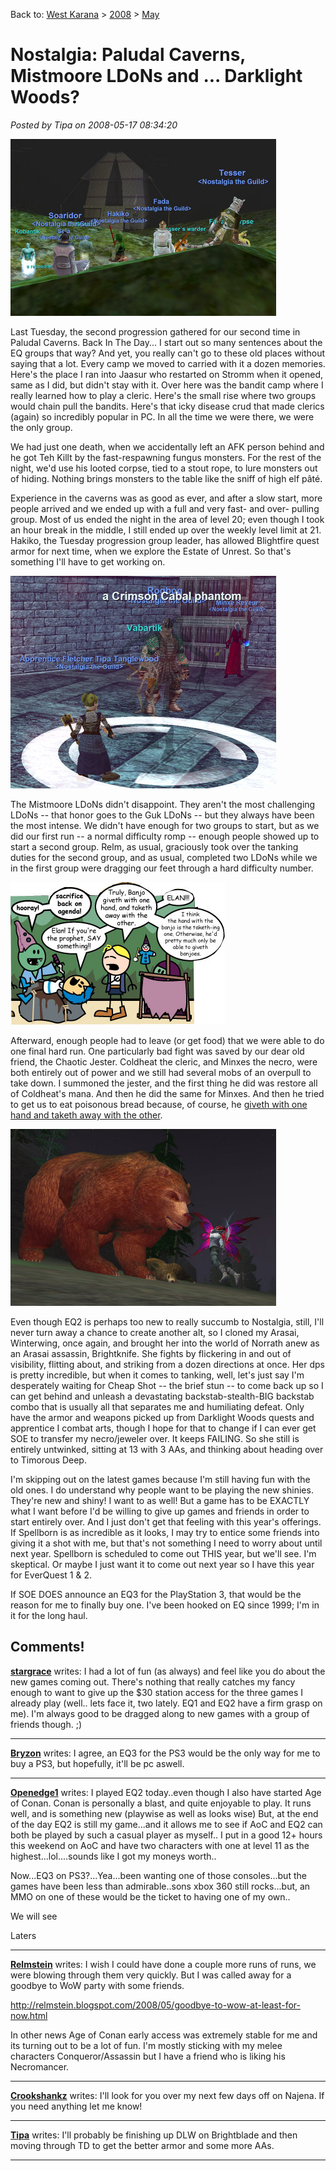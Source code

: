 Back to: [West Karana](/posts/westkarana.md) > [2008](/posts/2008/westkarana.md) > [May](./westkarana.md)
# Nostalgia: Paludal Caverns, Mistmoore LDoNs and ... Darklight Woods?

*Posted by Tipa on 2008-05-17 08:34:20*

![eqgame-2008-05-13-22-19-40-68.jpg](../../../uploads/2008/05/eqgame-2008-05-13-22-19-40-68.jpg)

Last Tuesday, the second progression gathered for our second time in Paludal Caverns. Back In The Day... I start out so many sentences about the EQ groups that way? And yet, you really can't go to these old places without saying that a lot. Every camp we moved to carried with it a dozen memories. Here's the place I ran into Jaasur who restarted on Stromm when it opened, same as I did, but didn't stay with it. Over here was the bandit camp where I really learned how to play a cleric. Here's the small rise where two groups would chain pull the bandits. Here's that icky disease crud that made clerics (again) so incredibly popular in PC. In all the time we were there, we were the only group.

We had just one death, when we accidentally left an AFK person behind and he got Teh Killt by the fast-respawning fungus monsters. For the rest of the night, we'd use his looted corpse, tied to a stout rope, to lure monsters out of hiding. Nothing brings monsters to the table like the sniff of high elf pâté. 

Experience in the caverns was as good as ever, and after a slow start, more people arrived and we ended up with a full and very fast- and over- pulling group. Most of us ended the night in the area of level 20; even though I took an hour break in the middle, I still ended up over the weekly level limit at 21. Hakiko, the Tuesday progression group leader, has allowed Blightfire quest armor for next time, when we explore the Estate of Unrest. So that's something I'll have to get working on.

![eqgame-2008-05-16-20-46-35-74.jpg](../../../uploads/2008/05/eqgame-2008-05-16-20-46-35-74.jpg)

The Mistmoore LDoNs didn't disappoint. They aren't the most challenging LDoNs -- that honor goes to the Guk LDoNs -- but they always have been the most intense. We didn't have enough for two groups to start, but as we did our first run -- a normal difficulty romp -- enough people showed up to start a second group. Relm, as usual, graciously took over the tanking duties for the second group, and as usual, completed two LDoNs while we in the first group were dragging our feet through a hard difficulty number.

[![banjo.jpg](../../../uploads/2008/05/banjo.jpg)](http://www.giantitp.com/comics/oots0557.html "banjo.jpg")

Afterward, enough people had to leave (or get food) that we were able to do one final hard run. One particularly bad fight was saved by our dear old friend, the Chaotic Jester. Coldheat the cleric, and Minxes the necro, were both entirely out of power and we still had several mobs of an overpull to take down. I summoned the jester, and the first thing he did was restore all of Coldheat's mana. And then he did the same for Minxes. And then he tried to get us to eat poisonous bread because, of course, he [giveth with one hand and taketh away with the other](http://www.giantitp.com/comics/oots0557.html).

![everquest2-2008-05-15-23-32-11-94.jpg](../../../uploads/2008/05/everquest2-2008-05-15-23-32-11-94.jpg)

Even though EQ2 is perhaps too new to really succumb to Nostalgia, still, I'll never turn away a chance to create another alt, so I cloned my Arasai, Winterwing, once again, and brought her into the world of Norrath anew as an Arasai assassin, Brightknife. She fights by flickering in and out of visibility, flitting about, and striking from a dozen directions at once. Her dps is pretty incredible, but when it comes to tanking, well, let's just say I'm desperately waiting for Cheap Shot -- the brief stun -- to come back up so I can get behind and unleash a devastating backstab-stealth-BIG backstab combo that is usually all that separates me and humiliating defeat. Only have the armor and weapons picked up from Darklight Woods quests and apprentice I combat arts, though I hope for that to change if I can ever get SOE to transfer my necro/jeweler over. It keeps FAILING. So she still is entirely untwinked, sitting at 13 with 3 AAs, and thinking about heading over to Timorous Deep.

I'm skipping out on the latest games because I'm still having fun with the old ones. I do understand why people want to be playing the new shinies. They're new and shiny! I want to as well! But a game has to be EXACTLY what I want before I'd be willing to give up games and friends in order to start entirely over. And I just don't get that feeling with this year's offerings. If Spellborn is as incredible as it looks, I may try to entice some friends into giving it a shot with me, but that's not something I need to worry about until next year. Spellborn is scheduled to come out THIS year, but we'll see. I'm skeptical. Or maybe I just want it to come out next year so I have this year for EverQuest 1 & 2.

If SOE DOES announce an EQ3 for the PlayStation 3, that would be the reason for me to finally buy one. I've been hooked on EQ since 1999; I'm in it for the long haul.

## Comments!

**[stargrace](http://mmoquests.com)** writes: I had a lot of fun (as always) and feel like you do about the new games coming out. There's nothing that really catches my fancy enough to want to give up the $30 station access for the three games I already play (well.. lets face it, two lately. EQ1 and EQ2 have a firm grasp on me). I'm always good to be dragged along to new games with a group of friends though. ;)

---

**[Bryzon](http://bryzon.blogspot.com)** writes: I agree, an EQ3 for the PS3 would be the only way for me to buy a PS3, but hopefully, it'll be pc aswell.

---

**[Openedge1](http://simple-n-complex.blogspot.com)** writes: I played EQ2 today..even though I also have started Age of Conan.
Conan is personally a blast, and quite enjoyable to play. It runs well, and is something new (playwise as well as looks wise)
But, at the end of the day EQ2 is still my game...and it allows me to see if AoC and EQ2 can both be played by such a casual player as myself..
I put in a good 12+ hours this weekend on AoC and have two characters with one at level 11 as the highest...lol....sounds like I got my moneys worth..

Now...EQ3 on PS3?...Yea...been wanting one of those consoles...but the games have been less than admirable..sons xbox 360 still rocks...but, an MMO on one of these would be the ticket to having one of my own..

We will see

Laters

---

**[Relmstein](http://relmstein.blogspot.com)** writes: I wish I could have done a couple more runs of runs, we were blowing through them very quickly. But I was called away for a goodbye to WoW party with some friends. 

http://relmstein.blogspot.com/2008/05/goodbye-to-wow-at-least-for-now.html

In other news Age of Conan early access was extremely stable for me and its turning out to be a lot of fun. I'm mostly sticking with my melee characters Conqueror/Assassin but I have a friend who is liking his Necromancer.

---

**[Crookshankz](http://crookshankz.blogspot.com)** writes: I'll look for you over my next few days off on Najena. If you need anything let me know!

---

**[Tipa](https://chasingdings.com)** writes: I'll probably be finishing up DLW on Brightblade and then moving through TD to get the better armor and some more AAs.

---


